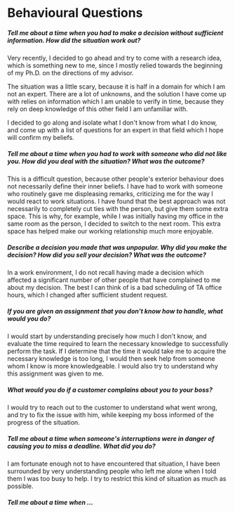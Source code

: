 # Behavioural Questions

##### Tell me about a time when you had to make a decision without sufficient information. How did the situation work out?

Very recently, I decided to go ahead and try to come with a research idea, which is something new to me, since I mostly relied towards the beginning of my Ph.D. on the directions of my advisor.

The situation was a little scary, because it is half in a domain for which I am not an expert. There are a lot of unknowns, and the solution I have come up with relies on information which I am unable to verify in time, because they rely on deep knowledge of this other field I am unfamiliar with.

I decided to go along and isolate what I don't know from what I do know, and come up with a list of questions for an expert in that field which I hope will confirm my beliefs.

##### Tell me about a time when you had to work with someone who did not like you. How did you deal with the situation? What was the outcome?

This is a difficult question, because other people's exterior behaviour does not necessarily define their inner beliefs. I have had to work with someone who routinely gave me displeasing remarks, criticizing me for the way I would react to work situations. I have found that the best approach was not necessarily to completely cut ties with the person, but give them some extra space. This is why, for example, while I was initially having my office in the same room as the person, I decided to switch to the next room. This extra space has helped make our working relationship much more enjoyable.

##### Describe a decision you made that was unpopular. Why did you make the decision? How did you sell your decision? What was the outcome?

In a work environment, I do not recall having made a decision which affected a significant number of other people that have complained to me about my decision. The best I can think of is a bad scheduling of TA office hours, which I changed after sufficient student request.

##### If you are given an assignment that you don't know how to handle, what would you do?

I would start by understanding precisely how much I don't know, and evaluate the time required to learn the necessary knowledge to successfully perform the task. If I determine that the time it would take me to acquire the necessary knowledge is too long, I would then seek help from someone whom I know is more knowledgeable. I would also try to understand why this assignment was given to me.


##### What would you do if a customer complains about you to your boss?

I would try to reach out to the customer to understand what went wrong, and try to fix the issue with him, while keeping my boss informed of the progress of the situation.

##### Tell me about a time when someone's interruptions were in danger of causing you to miss a deadline. What did you do?

I am fortunate enough not to have encountered that situation, I have been surrounded by very understanding people who left me alone when I told them I was too busy to help. I try to restrict this kind of situation as much as possible.

##### Tell me about a time when ...